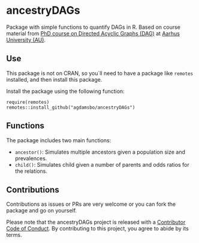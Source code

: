 # ancestryDAGs

Package with simple functions to quantify DAGs in R. Based on course material from [PhD course on Directed Acyclic Graphs (DAG)](https://au.phd-courses.dk/CourseCatalog/ShowCourse/1094?returnUrl=https%3A%2F%2Fau.phd-courses.dk%2FMyPage%2FShowMyCourses) at [Aarhus University (AU)](https://au.dk/).

## Use

This package is not on CRAN, so you´ll need to have a package like `remotes` installed, and then install this package.

Install the package using the following function:

```
require(remotes)
remotes::install_github("agdamsbo/ancestryDAGs")
```

## Functions

The package includes two main functions:

* `ancestor()`: Simulates multiple ancestors given a population size and prevalences.
* `child()`: Simulates child given a number of parents and odds ratios for the relations.

## Contributions

Contributions as issues or PRs are very welcome or you can fork the package and go on yourself.

Please note that the ancestryDAGs project is released with a [Contributor Code of Conduct](https://agdamsbo.github.io/ancestryDAGs/CODE_OF_CONDUCT.html). By contributing to this project, you agree to abide by its terms.
